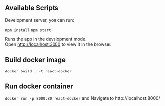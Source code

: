 ## Available Scripts

Development server, you can run:

`npm install`
`npm start`

Runs the app in the development mode.<br>
Open [http://localhost:3000](http://localhost:3000) to view it in the browser.

## Build docker image

`docker build . -t react-docker`

## Run docker container

`docker run -p 8000:80 react-docker` and Navigate to http://localhost:8000/